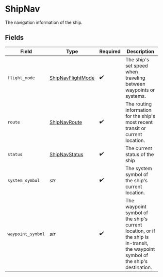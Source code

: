 # ShipNav

The navigation information of the ship.


## Fields

| Field                                                                                                                            | Type                                                                                                                             | Required                                                                                                                         | Description                                                                                                                      |
| -------------------------------------------------------------------------------------------------------------------------------- | -------------------------------------------------------------------------------------------------------------------------------- | -------------------------------------------------------------------------------------------------------------------------------- | -------------------------------------------------------------------------------------------------------------------------------- |
| `flight_mode`                                                                                                                    | [ShipNavFlightMode](../../models/shared/shipnavflightmode.md)                                                                    | :heavy_check_mark:                                                                                                               | The ship's set speed when traveling between waypoints or systems.                                                                |
| `route`                                                                                                                          | [ShipNavRoute](../../models/shared/shipnavroute.md)                                                                              | :heavy_check_mark:                                                                                                               | The routing information for the ship's most recent transit or current location.                                                  |
| `status`                                                                                                                         | [ShipNavStatus](../../models/shared/shipnavstatus.md)                                                                            | :heavy_check_mark:                                                                                                               | The current status of the ship                                                                                                   |
| `system_symbol`                                                                                                                  | *str*                                                                                                                            | :heavy_check_mark:                                                                                                               | The system symbol of the ship's current location.                                                                                |
| `waypoint_symbol`                                                                                                                | *str*                                                                                                                            | :heavy_check_mark:                                                                                                               | The waypoint symbol of the ship's current location, or if the ship is in-transit, the waypoint symbol of the ship's destination. |